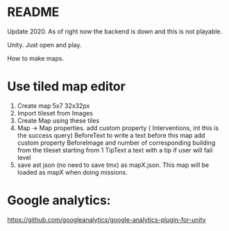 # README #

Update 2020. As of right now the backend is down and this is not playable.

Unity. Just open and play.

How to make maps.

# Use tiled map editor #
1. Create map 5x7 32x32px
2. Import tileset from Images
3. Create Map using these tiles
4. Map -> Map properties. add custom property (
	Interventions, int this is the success query) 
	BeforeText to write a text before this map add custom property
	BeforeImage and number of corresponding building from the tileset starting from 1
	TipText a text with a tip if user will fail level
5. save ast json (no need to save tmx) as mapX.json. This map will be loaded as mapX when doing missions.


# Google analytics:
https://github.com/googleanalytics/google-analytics-plugin-for-unity
